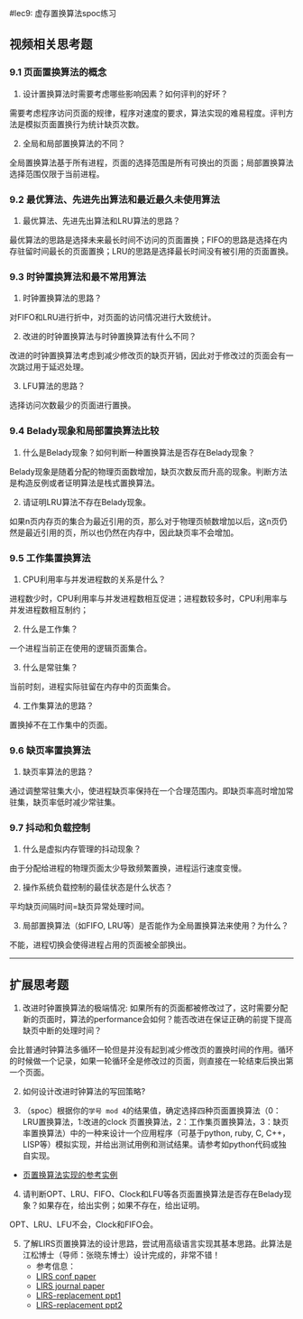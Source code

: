 #lec9: 虚存置换算法spoc练习

## 视频相关思考题

### 9.1 页面置换算法的概念

1. 设计置换算法时需要考虑哪些影响因素？如何评判的好坏？

需要考虑程序访问页面的规律，程序对速度的要求，算法实现的难易程度。评判方法是模拟页面置换行为统计缺页次数。

2. 全局和局部置换算法的不同？

全局置换算法基于所有进程，页面的选择范围是所有可换出的页面；局部置换算法选择范围仅限于当前进程。

### 9.2 最优算法、先进先出算法和最近最久未使用算法

1. 最优算法、先进先出算法和LRU算法的思路？

最优算法的思路是选择未来最长时间不访问的页面置换；FIFO的思路是选择在内存驻留时间最长的页面置换；LRU的思路是选择最长时间没有被引用的页面置换。

### 9.3 时钟置换算法和最不常用算法

1. 时钟置换算法的思路？

对FIFO和LRU进行折中，对页面的访问情况进行大致统计。

2. 改进的时钟置换算法与时钟置换算法有什么不同？

改进的时钟置换算法考虑到减少修改页的缺页开销，因此对于修改过的页面会有一次跳过用于延迟处理。

3. LFU算法的思路？

选择访问次数最少的页面进行置换。

### 9.4 Belady现象和局部置换算法比较

1. 什么是Belady现象？如何判断一种置换算法是否存在Belady现象？

Belady现象是随着分配的物理页面数增加，缺页次数反而升高的现象。判断方法是构造反例或者证明算法是栈式置换算法。

2. 请证明LRU算法不存在Belady现象。

如果n页内存页的集合为最近引用的页，那么对于物理页帧数增加以后，这n页仍然是最近引用的页，所以也仍然在内存中，因此缺页率不会增加。

### 9.5 工作集置换算法

1. CPU利用率与并发进程数的关系是什么？

进程数少时，CPU利用率与并发进程数相互促进；进程数较多时，CPU利用率与并发进程数相互制约；

2. 什么是工作集？

一个进程当前正在使用的逻辑页面集合。

3. 什么是常驻集？

当前时刻，进程实际驻留在内存中的页面集合。

4. 工作集算法的思路？

置换掉不在工作集中的页面。

### 9.6 缺页率置换算法

1. 缺页率算法的思路？

通过调整常驻集大小，使进程缺页率保持在一个合理范围内。即缺页率高时增加常驻集，缺页率低时减少常驻集。

### 9.7 抖动和负载控制

1. 什么是虚拟内存管理的抖动现象？

由于分配给进程的物理页面太少导致频繁置换，进程运行速度变慢。

2. 操作系统负载控制的最佳状态是什么状态？

平均缺页间隔时间=缺页异常处理时间。

3. 局部置换算法（如FIFO, LRU等）是否能作为全局置换算法来使用？为什么？

不能，进程切换会使得进程占用的页面被全部换出。

----

## 扩展思考题

1.  改进时钟置换算法的极端情况: 如果所有的页面都被修改过了，这时需要分配新的页面时，算法的performance会如何？能否改进在保证正确的前提下提高缺页中断的处理时间？

会比普通时钟算法多循环一轮但是并没有起到减少修改页的置换时间的作用。循环的时候做一个记录，如果一轮循环全是修改过的页面，则直接在一轮结束后换出第一个页面。

2.  如何设计改进时钟算法的写回策略?

3. （spoc）根据你的`学号 mod 4`的结果值，确定选择四种页面置换算法（0：LRU置换算法，1:改进的clock 页置换算法，2：工作集页置换算法，3：缺页率置换算法）中的一种来设计一个应用程序（可基于python, ruby, C, C++，LISP等）模拟实现，并给出测试用例和测试结果。请参考如python代码或独自实现。
 - [页置换算法实现的参考实例](https://github.com/chyyuu/ucore_lab/blob/master/related_info/lab3/page-replacement-policy.py)     

4. 请判断OPT、LRU、FIFO、Clock和LFU等各页面置换算法是否存在Belady现象？如果存在，给出实例；如果不存在，给出证明。

OPT、LRU、LFU不会，Clock和FIFO会。

5. 了解LIRS页置换算法的设计思路，尝试用高级语言实现其基本思路。此算法是江松博士（导师：张晓东博士）设计完成的，非常不错！
	- 参考信息：
 	- [LIRS conf paper](http://www.ece.eng.wayne.edu/~sjiang/pubs/papers/jiang02_LIRS.pdf)
	 - [LIRS journal paper](http://www.ece.eng.wayne.edu/~sjiang/pubs/papers/jiang05_LIRS.pdf)
	 - [LIRS-replacement ppt1](http://dragonstar.ict.ac.cn/course_09/XD_Zhang/(6)-LIRS-replacement.pdf)
	 - [LIRS-replacement ppt2](http://www.ece.eng.wayne.edu/~sjiang/Projects/LIRS/sig02.ppt)
